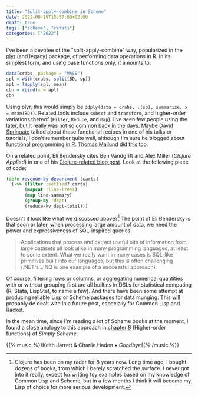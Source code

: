 ```yaml
---
title: "Split-apply-combine in Scheme"
date: 2022-08-19T15:57:09+02:00
draft: true
tags: ["scheme", "rstats"]
categories: ["2022"]
---
```


I've been a devotee of the "split-apply-combine" way, popularized in the [plyr] (and legacy) package, of performing data operations in R. In its simplest form, and using base functions only, it amounts to:

```r
data(crabs, package = "MASS")
spl = with(crabs, split(BD, sp))
apl = lapply(spl, mean)
cbn = rbind(x = apl)
cbn
```

Using plyr, this would simply be `ddply(data = crabs, .(sp), summarize, x = mean(BD))`. Related tools include `subset` and `transform`, and higher-order variations thereof (`Filter`, `Reduce`, and `Map`). I've seen few people using the later, but it really was not so common back in the days. Maybe [David Springate] talked about those functional recipes in one of his talks or tutorials, I don't remember quite well, although I'm sure he blogged about [functional programming in R]. [Thomas Mailund] did this too.

On a related point, Eli Bendersky cites Ben Vandgrift and Alex Miller (_Clojure Applied_) in one of his [Clojure-related blog post]. Look at the following piece of code:

```clojure
(defn revenue-by-department [carts]
  (->> (filter :settled? carts)
       (mapcat :line-items)
       (map line-summary)
       (group-by :dept)
       (reduce-kv dept-total)))
```

Doesn't it look like what we discussed above?[^1] The point of Eli Bendersky is that soon or later, when processing large amount of data, we need the power and expressiveness of SQL-inspired queries:

> Applications that process and extract useful bits of information from large datasets all look alike in many programming languages, at least to some extent. What we really want in many cases is SQL-like primitives built into our languages, but this is often challenging (.NET's LINQ is one example of a successful approach).

Of course, filtering rows or columns, or aggregating numerical quantities with or without grouping first are all builtins in DSLs for statistical computing (R, Stata, LispStat, to name a few). And there have been some attempt at producing reliable Lisp or Scheme packages for data munging. This will probably de dealt with in a future post, especially for Common Lisp and Racket.

In the mean time, since I'm reading a lot of Scheme books at the moment, I found a close analogy to this approach in [chapter 8] (Higher-order functions) of _Simply Scheme_.

{{% music %}}Keith Jarrett & Charlie Haden • _Goodbye_{{% /music %}}

[plyr]: https://cran.r-project.org/web/packages/plyr/index.html
[david springate]: http://www.datajujitsu.co.uk/about/
[functional programming in r]: http://www.datajujitsu.co.uk/blog/2013/05/16/functional-programming-in-r/
[thomas mailund]: https://mailund.dk/
[clojure-related blog post]: https://eli.thegreenplace.net/2017/clojure-the-perfect-language-to-expand-your-brain/
[chapter 8]: https://people.eecs.berkeley.edu/~bh/ssch8/higher.html

[^1]: Clojure has been on my radar for 8 years now. Long time ago, I bought dozens of books, from which I barely scratched the surface. I never got into it really, except for writing toy examples based on my knowledge of Common Lisp and Scheme, but in a few months I think it will become my Lisp of choice for more serious development.
